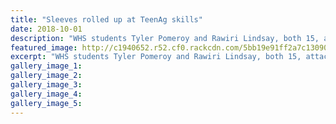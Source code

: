 ```yaml
---
title: "Sleeves rolled up at TeenAg skills"
date: 2018-10-01
description: "WHS students Tyler Pomeroy and Rawiri Lindsay, both 15, attach rubber-ware to cups used for milking cows..."
featured_image: http://c1940652.r52.cf0.rackcdn.com/5bb19e91ff2a7c13090002e7/Chronicle-1-Oct330.jpg
excerpt: "WHS students Tyler Pomeroy and Rawiri Lindsay, both 15, attach rubber-ware to cups used for milking cows."
gallery_image_1: 
gallery_image_2: 
gallery_image_3: 
gallery_image_4: 
gallery_image_5: 
---
```

